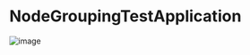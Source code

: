 # NodeGroupingTestApplication

![image](https://user-images.githubusercontent.com/9010534/86517546-c6d3d580-be64-11ea-8e1a-3315999116fc.png)
